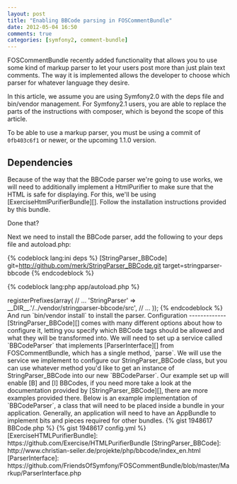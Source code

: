 ```yaml
---
layout: post
title: "Enabling BBCode parsing in FOSCommentBundle"
date: 2012-05-04 16:50
comments: true
categories: [symfony2, comment-bundle]
---
```


FOSCommentBundle recently added functionality that allows you
to use some kind of markup parser to let your users post more
than just plain text comments. The way it is implemented allows
the developer to choose which parser for whatever language they
desire.

In this article, we assume you are using Symfony2.0 with the
deps file and bin/vendor management. For Symfony2.1 users, you
are able to replace the parts of the instructions with composer,
which is beyond the scope of this article.

<!-- more -->

To be able to use a markup parser, you must be using a commit
of `0fb403c6f1` or newer, or the upcoming 1.1.0 version.

Dependencies
------------

Because of the way that the BBCode parser we're going to use works,
we will need to additionally implement a HtmlPurifier to make sure
that the HTML is safe for displaying. For this, we'll be using
[ExerciseHtmlPurifierBundle][]. Follow the installation instructions
provided by this bundle.

Done that?

Next we need to install the BBCode parser, add the following to your
deps file and autoload.php:

{% codeblock lang:ini deps %}
[StringParser_BBCode]
    git=http://github.com/merk/StringParser_BBCode.git
    target=stringparser-bbcode
{% endcodeblock %}

{% codeblock lang:php app/autoload.php %}
<?php
// ...
$loader->registerPrefixes(array(
    // ...
    'StringParser' => __DIR__.'/../vendor/stringparser-bbcode/src',
    // ...
));
{% endcodeblock %}

And run `bin/vendor install` to install the parser.

Configuration
-------------

[StringParser_BBCode][] comes with many different options about how
to configure it, letting you specify which BBCode tags should be allowed
and what they will be transformed into.

We will need to set up a service called `BBCodeParser` that implements
[ParserInterface][] from FOSCommentBundle, which has a single method,
`parse`. We will use the service we implement to configure our
StringParser_BBCode class, but you can use whatever method you'd like to
get an instance of StringParser_BBCode into our new `BBCodeParser`.

Our example set up will enable [B] and [I] BBCodes, if you need more take
a look at the documentation provided by [StringParser_BBCode][], there
are more examples provided there.

Below is an example implementation of `BBCodeParser`, a class that will
need to be placed inside a bundle in your application. Generally, an
application will need to have an AppBundle to implement bits and pieces
required for other bundles.

{% gist 1948617 BBCode.php %}

{% gist 1948617 config.yml %}

[ExerciseHTMLPurifierBundle]: https://github.com/Exercise/HTMLPurifierBundle
[StringParser_BBCode]: http://www.christian-seiler.de/projekte/php/bbcode/index_en.html
[ParserInterface]: https://github.com/FriendsOfSymfony/FOSCommentBundle/blob/master/Markup/ParserInterface.php
